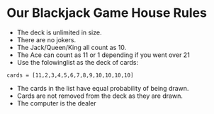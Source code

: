 # Our Blackjack Game House Rules

- The deck is unlimited in size.
- There are no jokers.
- The Jack/Queen/King all count as 10.
- The Ace can count as 11 or 1 depending if you went over 21
- Use the folowinglist as the deck of cards:

`cards = [11,2,3,4,5,6,7,8,9,10,10,10,10]`

- The cards in the list have equal probability of being drawn.
- Cards are not removed from the deck as they are drawn. 
- The computer is the dealer

